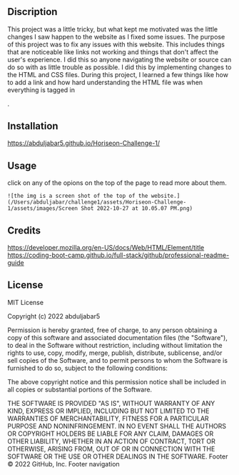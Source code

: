 # <Horiseon-Challenge-1>
## Discription
This project was a little tricky, but what kept me motivated was the little changes I saw happen to the website as I fixed some issues. The purpose of this project was to fix any issues with this website. This includes things that are noticeable like links not working and things that don't affect the user's experience. I did this so anyone navigating the website or source can do so with as little trouble as possible. I did this by implementing changes to the HTML and CSS files. During this project, I learned a few things like how to add a link and how hard understanding the HTML file was when everything is tagged in<div>.

## Installation

https://abduljabar5.github.io/Horiseon-Challenge-1/

## Usage

click on any of the opions on the top of the page to read more about them.

    ![the img is a screen shot of the top of the website.](/Users/abduljabar/challenge1/assets/Horiseon-Challenge-1/assets/images/Screen Shot 2022-10-27 at 10.05.07 PM.png)

## Credits

https://developer.mozilla.org/en-US/docs/Web/HTML/Element/title
https://coding-boot-camp.github.io/full-stack/github/professional-readme-guide


## License

MIT License

Copyright (c) 2022 abduljabar5

Permission is hereby granted, free of charge, to any person obtaining a copy
of this software and associated documentation files (the "Software"), to deal
in the Software without restriction, including without limitation the rights
to use, copy, modify, merge, publish, distribute, sublicense, and/or sell
copies of the Software, and to permit persons to whom the Software is
furnished to do so, subject to the following conditions:

The above copyright notice and this permission notice shall be included in all
copies or substantial portions of the Software.

THE SOFTWARE IS PROVIDED "AS IS", WITHOUT WARRANTY OF ANY KIND, EXPRESS OR
IMPLIED, INCLUDING BUT NOT LIMITED TO THE WARRANTIES OF MERCHANTABILITY,
FITNESS FOR A PARTICULAR PURPOSE AND NONINFRINGEMENT. IN NO EVENT SHALL THE
AUTHORS OR COPYRIGHT HOLDERS BE LIABLE FOR ANY CLAIM, DAMAGES OR OTHER
LIABILITY, WHETHER IN AN ACTION OF CONTRACT, TORT OR OTHERWISE, ARISING FROM,
OUT OF OR IN CONNECTION WITH THE SOFTWARE OR THE USE OR OTHER DEALINGS IN THE
SOFTWARE.
Footer
© 2022 GitHub, Inc.
Footer navigation

